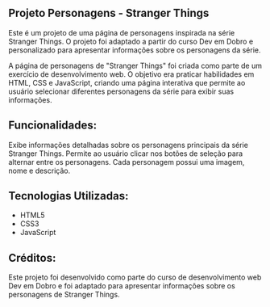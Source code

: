 ## Projeto Personagens - Stranger Things
Este é um projeto de uma página de personagens inspirada na série Stranger Things. O projeto foi adaptado a partir do curso Dev em Dobro e personalizado para apresentar informações sobre os personagens da série.

A página de personagens de "Stranger Things" foi criada como parte de um exercício de desenvolvimento web. O objetivo era praticar habilidades em HTML, CSS e JavaScript, criando uma página interativa que permite ao usuário selecionar diferentes personagens da série para exibir suas informações.

## Funcionalidades:
Exibe informações detalhadas sobre os personagens principais da série Stranger Things.
Permite ao usuário clicar nos botões de seleção para alternar entre os personagens.
Cada personagem possui uma imagem, nome e descrição.

## Tecnologias Utilizadas:
* HTML5
* CSS3
* JavaScript

## Créditos:
Este projeto foi desenvolvido como parte do curso de desenvolvimento web Dev em Dobro e foi adaptado para apresentar informações sobre os personagens de Stranger Things.
